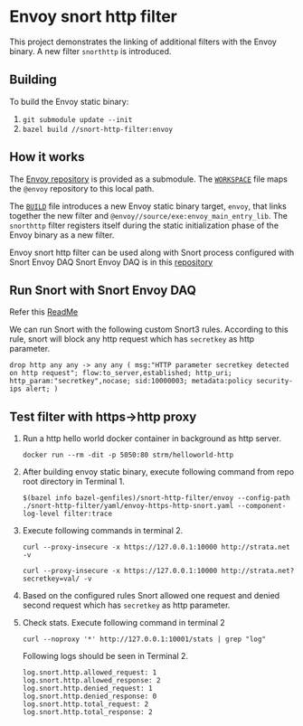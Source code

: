 # Envoy snort http filter

This project demonstrates the linking of additional filters with the Envoy binary.
A new filter `snorthttp` is introduced.

## Building

To build the Envoy static binary:

1. `git submodule update --init`
2. `bazel build //snort-http-filter:envoy`

## How it works

The [Envoy repository](https://github.com/envoyproxy/envoy/) is provided as a submodule.
The [`WORKSPACE`](WORKSPACE) file maps the `@envoy` repository to this local path.

The [`BUILD`](BUILD) file introduces a new Envoy static binary target, `envoy`,
that links together the new filter and `@envoy//source/exe:envoy_main_entry_lib`. The
`snorthttp` filter registers itself during the static initialization phase of the
Envoy binary as a new filter.

Envoy snort http filter can be used along with Snort process configured with Snort Envoy DAQ
Snort Envoy DAQ is in this [repository](https://github.com/intel-sandbox/ysaik.envoy_daq/tree/main)

## Run Snort with Snort Envoy DAQ
Refer this [ReadMe](https://github.com/intel-sandbox/ysaik.envoy_daq/blob/main/README.md)

We can run Snort with the following custom Snort3 rules. According to this rule,
snort will block any http request which has `secretkey` as http parameter.

`drop http any any -> any any ( msg:"HTTP parameter secretkey detected on http request"; flow:to_server,established; http_uri; http_param:"secretkey",nocase; sid:10000003; metadata:policy security-ips alert; )`

## Test filter with https->http proxy

1. Run a http hello world docker container in background as http server.

   `docker run --rm -dit -p 5050:80 strm/helloworld-http`

2. After building envoy static binary, execute following command from repo root directory in Terminal 1.

   `$(bazel info bazel-genfiles)/snort-http-filter/envoy --config-path ./snort-http-filter/yaml/envoy-https-http-snort.yaml --component-log-level filter:trace`

3. Execute following commands in terminal 2.

   `curl --proxy-insecure -x https://127.0.0.1:10000 http://strata.net -v`

   `curl --proxy-insecure -x https://127.0.0.1:10000 http://strata.net?secretkey=val/ -v`

4. Based on the configured rules Snort allowed one request and denied second request which has `secretkey` as http parameter.

5. Check stats. Execute following command in terminal 2

   `curl --noproxy '*' http://127.0.0.1:10001/stats | grep "log"`

   Following logs should be seen in Terminal 2.
   ```
   log.snort.http.allowed_request: 1
   log.snort.http.allowed_response: 2
   log.snort.http.denied_request: 1
   log.snort.http.denied_response: 0
   log.snort.http.total_request: 2
   log.snort.http.total_response: 2
   ```
